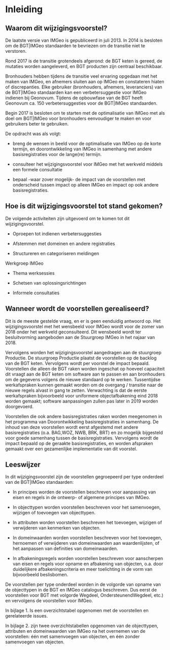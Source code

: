 Inleiding
=========

Waarom dit wijzigingsvoorstel?
------------------------------

De laatste versie van IMGeo is gepubliceerd in juli 2013. In 2014 is besloten om
de BGT\|IMGeo standaarden te bevriezen om de transitie niet te verstoren.

Rond 2017 is de transitie grotendeels afgerond: de BGT keten is gereed, de
mutaties worden aangeleverd, en BGT producten zijn centraal beschikbaar.

Bronhouders hebben tijdens de transitie veel ervaring opgedaan met het maken van
IMGeo, en afnemers sluiten aan op IMGeo en constateren hiaten of discrepanties.
Elke gebruiker (bronhouders, afnemers, leveranciers) van de BGT\|IMGeo
standaarden kan een verbetersuggestie voor IMGeo indienen bij Geonovum. Tijdens
de opbouwfase van de BGT heeft Geonovum ca. 150 verbetersuggesties voor de
BGT\|IMGeo standaarden.

Begin 2017 is besloten om te starten met de optimalisatie van IMGeo met als doel
om BGT\|IMGeo voor bronhouders eenvoudiger te maken en voor gebruikers beter te
gebruiken.

De opdracht was als volgt:

-   breng de wensen in beeld voor de optimalisatie van IMGeo op de korte
    termijn, en doorontwikkeling van IMGeo in samenhang met andere
    basisregistraties voor de lange(re) termijn.

-   consulteer het wijzigingsvoorstel voor IMGeo met het werkveld middels een
    formele consultatie

-   bepaal -waar zover mogelijk- de impact van de voorstellen met onderscheid
    tussen impact op alleen IMGeo en impact op ook andere basisregistraties.

Hoe is dit wijzigingsvoorstel tot stand gekomen?
------------------------------------------------

De volgende activiteiten zijn uitgevoerd om te komen tot dit wijzigingsvoorstel.

-   Oproepen tot indienen verbetersuggesties

-   Afstemmen met domeinen en andere registraties

-   Structureren en categoriseren meldingen

Werkgroep IMGeo

-   Thema werksessies

-   Schetsen van oplossingsrichtingen

-   Informele consultaties

Wanneer wordt de voorstellen gerealiseerd?
------------------------------------------

Dit is de meeste gestelde vraag, en er is geen eenduidig antwoord op. Het
wijzigingsvoorstel met het wensbeeld voor IMGeo wordt voor de zomer van 2018
onder het werkveld geconsulteerd. Dit wensbeeld wordt ter besluitvorming
aangeboden aan de Stuurgroep IMGeo in het najaar van 2018.

Vervolgens worden het wijzigingsvoorstel aangedragen aan de stuurgroep
Productie. De stuurgroep Productie plaatst de voorstellen op de backlog van de
BGT keten. Vervolgens wordt per voorstel de impact bepaald. Voorstellen die
alleen de BGT raken worden ingeschat op hoeveel capaciteit dit vraagt aan de BGT
keten om software aan te passen en aan bronhouders om de gegevens volgens de
nieuwe standaard op te werken. Tussentijdse werkafspraken kunnen gemaakt worden
om de overgang / transitie naar de nieuwe regels alvast in gang te zetten.
Verwachting is dat de eerste werkafspraken bijvoorbeeld voor uniformere
objectafbakening eind 2018 worden gemaakt; software aanpassingen zullen pas
later in 2019 worden doorgevoerd.

Voorstellen die ook andere basisregistraties raken worden meegenomen in het
programma van Doorontwikkeling basisregistraties in samenhang. De inhoud van
deze voorstellen wordt eerst afgestemd met andere basisregistraties (o.a.
BAG,WOZ, NWB, BRK, BRT) en zo mogelijk bijgesteld voor goede samenhang tussen de
basisregistraties. Vervolgens wordt de impact bepaald op de geraakte
basisregistraties, en worden afspraken gemaakt over een gezamenlijke
implementatie van dit voorstel.

Leeswijzer
----------

In dit wijzigingsvoorstel zijn de voorstellen gegroepeerd per type onderdeel van
de BGT\|IMGeo standaarden:

-   In principes worden de voorstellen beschreven voor aanpassing van eisen en
    regels in de ontwerp- of algemene principes van IMGeo.

-   In objecttypen worden voorstellen beschreven voor het samenvoegen, wijzigen
    of toevoegen van objecttypen.

-   In attributen worden voorstellen beschreven het toevoegen, wijzigen of
    verwijderen van kenmerken van objecten.

-   In domeinwaarden worden voorstellen beschreven voor het toevoegen, hernoemen
    of verwijderen van domeinwaarden aan waardenlijsten, of het aanpassen van
    definities van domeinwaarden.

-   In afbakeningsregels worden voorstellen beschreven voor aanscherpen van
    eisen en regels voor opname en afbakening van objecten, o.a. door
    duidelijkere afbakeningscriteria en meer toelichting in de vorm van
    bijvoorbeeld beslisbomen.

De voorstellen per type onderdeel worden in de volgorde van opname van de
objecttypen in de BGT en IMGeo catalogus beschreven. Dus eerst de voorstellen
voor BGT met volgorde Wegdeel, OndersteunendWegdeel, etc.) en vervolgens de
voorstellen voor IMGeo.

In bijlage 1. Is een overzichtstabel opgenomen met de voorstellen en
gerelateerde issues.

In bijlage 2. zijn twee overzichtstabellen opgenomen van de objecttypen,
attributen en domeinwaarden van IMGeo na het overnemen van de voorstellen: één
met samenvoegen van objecten, en één zonder samenvoegen van objecten.
